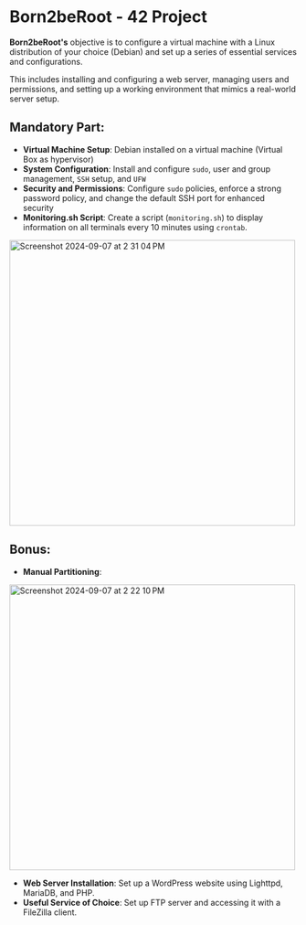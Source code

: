 # Born2beRoot - 42 Project

**Born2beRoot's** objective is to configure a virtual machine with a Linux distribution of your choice (Debian) and set up a series of essential services and configurations. 

This includes installing and configuring a web server, managing users and permissions, and setting up a working environment that mimics a real-world server setup.

## Mandatory Part:
- **Virtual Machine Setup**: Debian installed on a virtual machine (Virtual Box as hypervisor)
- **System Configuration**: Install and configure `sudo`, user and group management, `SSH` setup, and `UFW` 
- **Security and Permissions**: Configure `sudo` policies, enforce a strong password policy, and change the default SSH port for enhanced security
- **Monitoring.sh Script**: Create a script (`monitoring.sh`) to display information on all terminals every 10 minutes using `crontab`.
<img width="500" alt="Screenshot 2024-09-07 at 2 31 04 PM" src="https://github.com/user-attachments/assets/9be4e512-a68c-4a60-8be3-04e732d34804">


## Bonus:
- **Manual Partitioning**:
<img width="500" alt="Screenshot 2024-09-07 at 2 22 10 PM" src="https://github.com/user-attachments/assets/6f4308a6-37f9-488b-8657-d9226a939c77">

- **Web Server Installation**: Set up a WordPress website using Lighttpd, MariaDB, and PHP.
- **Useful Service of Choice**: Set up FTP server and accessing it with a FileZilla client.

